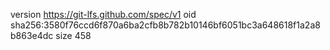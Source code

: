 version https://git-lfs.github.com/spec/v1
oid sha256:3580f76ccd6f870a6ba2cfb8b782b10146bf6051bc3a648618f1a2a8b863e4dc
size 458
